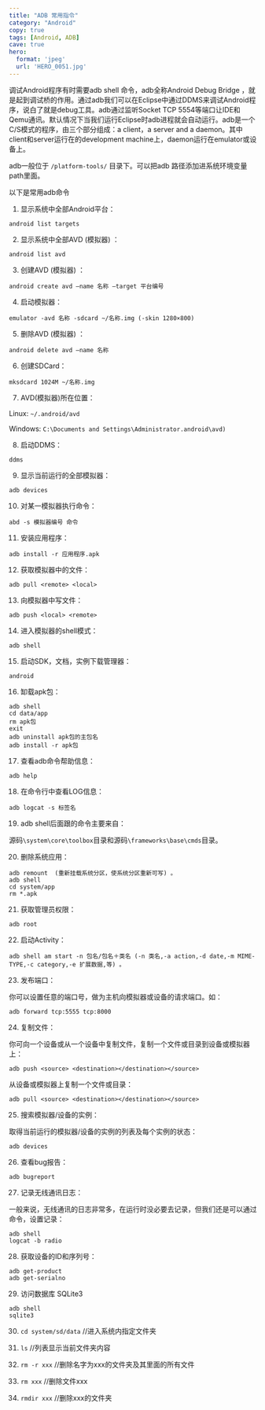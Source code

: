 ```yaml
---
title: "ADB 常用指令"
category: "Android"
copy: true
tags: [Android, ADB]
cave: true
hero:
  format: 'jpeg'
  url: 'HERO_0051.jpg'
---
```

调试Android程序有时需要adb shell 命令，adb全称Android Debug Bridge ，就是起到调试桥的作用。通过adb我们可以在Eclipse中通过DDMS来调试Android程序，说白了就是debug工具。adb通过监听Socket TCP 5554等端口让IDE和Qemu通讯。默认情况下当我们运行Eclipse时adb进程就会自动运行。adb是一个C/S模式的程序，由三个部分组成：a client，a server and a daemon。其中client和server运行在的development machine上，daemon运行在emulator或设备上。

adb一般位于 `/platform-tools/` 目录下。可以把adb 路径添加进系统环境变量path里面。

以下是常用adb命令

1. 显示系统中全部Android平台：

```console
android list targets
```

2. 显示系统中全部AVD (模拟器) ：

```console
android list avd
```

3. 创建AVD (模拟器) ：

```console
android create avd –name 名称 –target 平台编号
```

4. 启动模拟器：

```console
emulator -avd 名称 -sdcard ~/名称.img (-skin 1280×800)
```

5. 删除AVD (模拟器) ：

```console
android delete avd –name 名称
```

6. 创建SDCard：

```console
mksdcard 1024M ~/名称.img
```

7. AVD(模拟器)所在位置：

Linux: `~/.android/avd`

Windows: `C:\Documents and Settings\Administrator.android\avd)`

8. 启动DDMS：

```console
ddms
```

9. 显示当前运行的全部模拟器：

```console
adb devices
```

10. 对某一模拟器执行命令：

```console
abd -s 模拟器编号 命令
```

11. 安装应用程序：

```console
adb install -r 应用程序.apk
```

12. 获取模拟器中的文件：

```console
adb pull <remote> <local>
```

13. 向模拟器中写文件：

```console
adb push <local> <remote>
```

14. 进入模拟器的shell模式：

```console
adb shell
```

15. 启动SDK，文档，实例下载管理器：

```console
android
```

16. 缷载apk包：

```console
adb shell
cd data/app
rm apk包
exit
adb uninstall apk包的主包名
adb install -r apk包
```

17. 查看adb命令帮助信息：

```console
adb help
```

18. 在命令行中查看LOG信息：

```console
adb logcat -s 标签名
```

19. adb shell后面跟的命令主要来自：

源码`\system\core\toolbox`目录和源码`\frameworks\base\cmds`目录。

20. 删除系统应用：

```console
adb remount  (重新挂载系统分区，使系统分区重新可写) 。
adb shell
cd system/app
rm *.apk
```

21. 获取管理员权限：

```console
adb root
```

22. 启动Activity：

```console
adb shell am start -n 包名/包名＋类名 (-n 类名,-a action,-d date,-m MIME-TYPE,-c category,-e 扩展数据,等) 。
```

23. 发布端口：

你可以设置任意的端口号，做为主机向模拟器或设备的请求端口。如：

```console
adb forward tcp:5555 tcp:8000
```

24. 复制文件：

你可向一个设备或从一个设备中复制文件，复制一个文件或目录到设备或模拟器上：

```console
adb push <source> <destination></destination></source>
```

从设备或模拟器上复制一个文件或目录：

```console
adb pull <source> <destination></destination></source>
```

25. 搜索模拟器/设备的实例：

取得当前运行的模拟器/设备的实例的列表及每个实例的状态：

```console
adb devices
```

26. 查看bug报告：

```console
adb bugreport
```

27. 记录无线通讯日志：

一般来说，无线通讯的日志非常多，在运行时没必要去记录，但我们还是可以通过命令，设置记录：

```console
adb shell
logcat -b radio
```

28. 获取设备的ID和序列号：

```console
adb get-product
adb get-serialno
```

29. 访问数据库 SQLite3

```console
adb shell
sqlite3
```

30. `cd system/sd/data` //进入系统内指定文件夹

31. `ls` //列表显示当前文件夹内容

32. `rm -r xxx` //删除名字为xxx的文件夹及其里面的所有文件

33. `rm xxx` //删除文件xxx

34. `rmdir xxx` //删除xxx的文件夹
